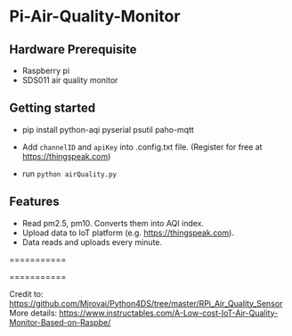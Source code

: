 # Pi-Air-Quality-Monitor


## Hardware Prerequisite

- Raspberry pi
- SDS011 air quality monitor

## Getting started

- pip install python-aqi pyserial psutil paho-mqtt
- Add `channelID` and `apiKey` into .config.txt file. (Register for free at https://thingspeak.com)

- run `python airQuality.py`



## Features
- Read pm2.5, pm10. Converts them into AQI index.
- Upload data to IoT platform (e.g. https://thingspeak.com).
- Data reads and uploads every minute.



===========

===========

Credit to: https://github.com/Mjrovai/Python4DS/tree/master/RPi_Air_Quality_Sensor
More details: https://www.instructables.com/A-Low-cost-IoT-Air-Quality-Monitor-Based-on-Raspbe/
